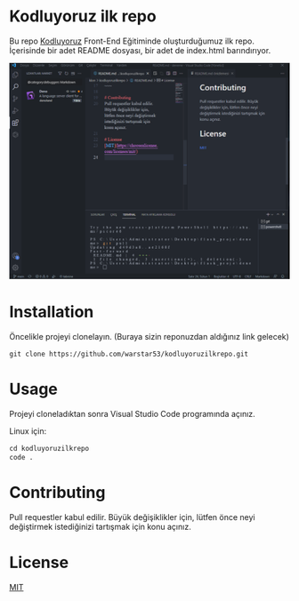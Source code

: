 # Kodluyoruz ilk repo
Bu repo [Kodluyoruz](patika.dev) Front-End Eğitiminde oluşturduğumuz ilk repo. İçerisinde bir adet README dosyası, bir adet de index.html barındırıyor.

![resim](projedenkesit.png/)

# Installation
Öncelikle projeyi clonelayın. (Buraya sizin reponuzdan aldığınız link gelecek)
~~~ 
git clone https://github.com/warstar53/kodluyoruzilkrepo.git
~~~

# Usage
Projeyi cloneladıktan sonra Visual Studio Code programında açınız.

Linux için:
~~~
cd kodluyoruzilkrepo
code .
~~~

# Contributing
Pull requestler kabul edilir. Büyük değişiklikler için, lütfen önce neyi değiştirmek istediğinizi tartışmak için konu açınız.

# License
[MIT](https://choosealicense.com/licenses/mit/)


